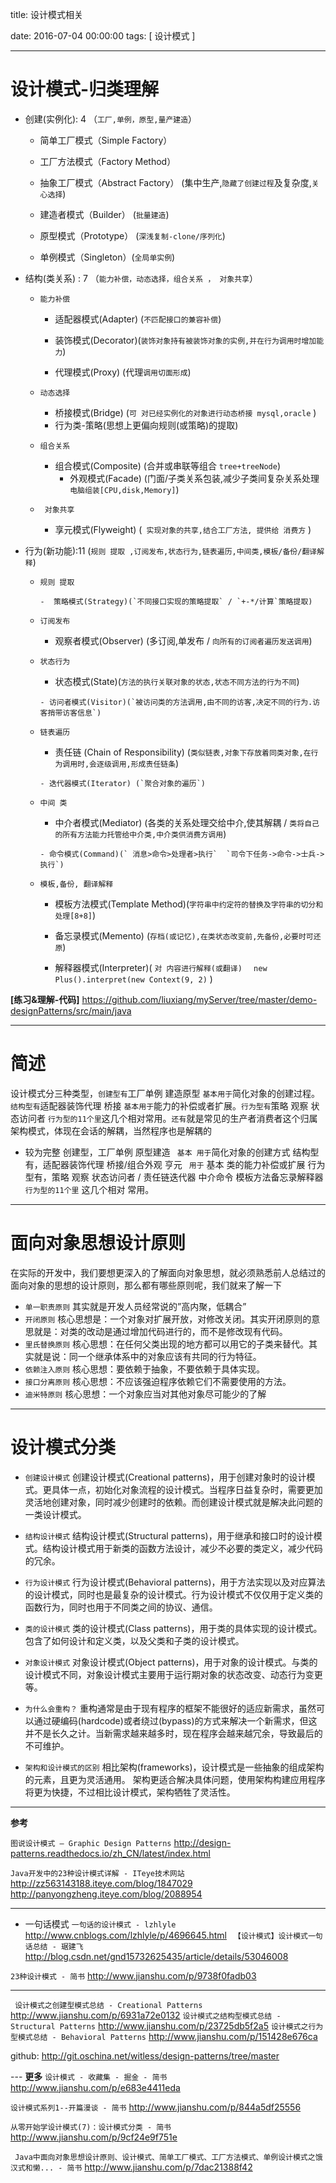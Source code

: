 title:  设计模式相关

date: 2016-07-04 00:00:00
tags: [ 设计模式 ]



---

#  设计模式-归类理解
- 创建(实例化):  4  （`工厂,单例，原型,量产建造`）
    - 简单工厂模式（Simple Factory）
     - 工厂方法模式（Factory Method）

     - 抽象工厂模式（Abstract Factory） (集中生产,`隐藏了创建过程`及复杂度,`关心选择`)

     - 建造者模式（Builder） (`批量建造`)

     - 原型模式（Prototype） (`深浅复制-clone/序列化`)

     - 单例模式（Singleton）(`全局单实例`)



- 结构(类关系) : 7 （`能力补偿，动态选择，组合关系 ， 对象共享`）
     - `能力补偿`

        - 适配器模式(Adapter) (`不匹配接口的兼容补偿`)
         - 装饰模式(Decorator)(`装饰对象持有被装饰对象的实例,并在行为调用时增加能力`)

          - 代理模式(Proxy) (代理`调用切面形成`)
     - `动态选择`

        - 桥接模式(Bridge) (`可 对已经实例化的对象进行动态桥接 mysql,oracle` )
        - 行为类-策略(思想上更偏向规则(或策略)的提取)

     - ` 组合关系 `

        - 组合模式(Composite) (合并或串联等组合 `tree+treeNode`)
          - 外观模式(Facade) (门面/子类关系包装,减少子类间复杂关系处理 `电脑组装[CPU,disk,Memory]`)
    - ` 对象共享`
       - 享元模式(Flyweight) (` 实现对象的共享,结合工厂方法, 提供给 消费方` )
   
- 行为(新功能):11 (`规则 提取 ,订阅发布,状态行为,链表遍历,中间类,模板/备份/翻译解释`)
    - ` 规则 提取 `

          -  策略模式(Strategy)(`不同接口实现的策略提取` / `+-*/计算`策略提取)
    - `订阅发布`

         - 观察者模式(Observer) (多订阅,单发布 / `向所有的订阅者遍历发送调用`)
    - `状态行为`

         - 状态模式(State)(`方法的执行关联对象的状态,状态不同方法的行为不同`)

          - 访问者模式(Visitor)(`被访问类的方法调用,由不同的访客,决定不同的行为.访客捎带访客信息`)
    - `链表遍历`

         - 责任链 (Chain of Responsibility) (`类似链表,对象下存放着同类对象,在行为调用时,会逐级调用,形成责任链条`)

          - 迭代器模式(Iterator) (`聚合对象的遍历`)
    - `中间 类`

         - 中介者模式(Mediator) (各类的关系处理交给中介,使其解耦  / `类将自己的所有方法能力托管给中介类,中介类供消费方调用`)  

          - 命令模式(Command)(` 消息>命令>处理者>执行`  `司令下任务->命令->士兵->执行`)
    - `模板,备份, 翻译解释`

         - 模板方法模式(Template Method)(`字符串中约定符的替换及字符串的切分和处理[8+8]`)

        - 备忘录模式(Memento) (`存档(或记忆),在类状态改变前,先备份,必要时可还原`)
         - 解释器模式(Interpreter)( `对 内容进行解释(或翻译) `  ` new Plus().interpret(new Context(9, 2)` )



**[练习&理解-代码]**
https://github.com/liuxiang/myServer/tree/master/demo-designPatterns/src/main/java


---
# 简述
设计模式分三种类型，`创建型有`工厂单例 建造原型 `基本用于`简化对象的创建过程。`结构型有`适配器装饰代理 桥接 `基本用于`能力的补偿或者扩展。`行为型有`策略 观察 状态访问者 `行为型的11个里`这几个相对常用。`还有`就是常见的生产者消费者这个归属架构模式，体现在会话的解耦，当然程序也是解耦的

- 较为完整
创建型，工厂单例 原型建造 ` 基本 用于`简化对象的创建方式
结构型有，适配器装饰代理 桥接/组合外观 亨元 ` 用于` 基本 类的能力补偿或扩展
行为型有，策略 观察 状态访问者  / 责任链迭代器  中介命令 模板方法备忘录解释器 ` 行为型的11个里` 这几个相对 常用。


---
# 面向对象思想设计原则
在实际的开发中，我们要想更深入的了解面向对象思想，就必须熟悉前人总结过的面向对象的思想的设计原则，那么都有哪些原则呢，我们就来了解一下

- `单一职责原则`
其实就是开发人员经常说的”高内聚，低耦合”
- `开闭原则`
核心思想是：一个对象对扩展开放，对修改关闭。其实开闭原则的意思就是：对类的改动是通过增加代码进行的，而不是修改现有代码。
- `里氏替换原则`
核心思想：在任何父类出现的地方都可以用它的子类来替代。其实就是说：同一个继承体系中的对象应该有共同的行为特征。
- `依赖注入原则`
核心思想：要依赖于抽象，不要依赖于具体实现。
- `接口分离原则`
核心思想：不应该强迫程序依赖它们不需要使用的方法。
- `迪米特原则`
核心思想：一个对象应当对其他对象尽可能少的了解


---
# 设计模式分类
- `创建设计模式`
创建设计模式(Creational patterns)，用于创建对象时的设计模式。更具体一点，初始化对象流程的设计模式。当程序日益复杂时，需要更加灵活地创建对象，同时减少创建时的依赖。而创建设计模式就是解决此问题的一类设计模式。


- `结构设计模式`
结构设计模式(Structural patterns)，用于继承和接口时的设计模式。结构设计模式用于新类的函数方法设计，减少不必要的类定义，减少代码的冗余。


- `行为设计模式`
行为设计模式(Behavioral patterns)，用于方法实现以及对应算法的设计模式，同时也是最复杂的设计模式。行为设计模式不仅仅用于定义类的函数行为，同时也用于不同类之间的协议、通信。


- `类的设计模式`
类的设计模式(Class patterns)，用于类的具体实现的设计模式。包含了如何设计和定义类，以及父类和子类的设计模式。


- `对象设计模式`
对象设计模式(Object patterns)，用于对象的设计模式。与类的设计模式不同，对象设计模式主要用于运行期对象的状态改变、动态行为变更等。


- `为什么会重构？`
重构通常是由于现有程序的框架不能很好的适应新需求，虽然可以通过硬编码(hardcode)或者绕过(bypass)的方式来解决一个新需求，但这并不是长久之计。当新需求越来越多时，现在程序会越来越冗余，导致最后的不可维护。


- `架构和设计模式的区别`
相比架构(frameworks)，设计模式是一些抽象的组成架构的元素，且更为灵活通用。
架构更适合解决具体问题，使用架构构建应用程序将更为快捷，不过相比设计模式，架构牺牲了灵活性。


---
**参考**


` 图说设计模式 — Graphic Design Patterns `
http://design-patterns.readthedocs.io/zh_CN/latest/index.html


`Java开发中的23种设计模式详解 - ITeye技术网站`
http://zz563143188.iteye.com/blog/1847029
http://panyongzheng.iteye.com/blog/2088954


---
- 一句话模式
` 一句话的设计模式 - lzhlyle `  http://www.cnblogs.com/lzhlyle/p/4696645.html
` 【设计模式】设计模式一句话总结 - 琚建飞`  http://blog.csdn.net/gnd15732625435/article/details/53046008


` 23种设计模式 - 简书 `
http://www.jianshu.com/p/9738f0fadb03


---
` 设计模式之创建型模式总结 - Creational Patterns`  http://www.jianshu.com/p/6931a72e0132
`设计模式之结构型模式总结 - Structural Patterns`  http://www.jianshu.com/p/23725db5f2a5
` 设计模式之行为型模式总结 - Behavioral Patterns `  http://www.jianshu.com/p/151428e676ca


github:  http://git.oschina.net/witless/design-patterns/tree/master


--- **更多**
` 设计模式 - 收藏集 - 掘金 - 简书 `
http://www.jianshu.com/p/e683e4411eda


` 设计模式系列1--开篇漫谈 - 简书 `
http://www.jianshu.com/p/844a5df25556


` 从零开始学设计模式(7)：设计模式分类 - 简书 `
http://www.jianshu.com/p/9cf24e9f751e

` Java中面向对象思想设计原则、设计模式、简单工厂模式、工厂方法模式、单例设计模式之饿汉式和懒... - 简书`
http://www.jianshu.com/p/7dac21388f42

